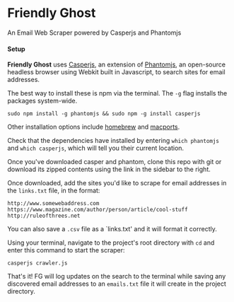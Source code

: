 # Friendly Ghost
An Email Web Scraper powered by Casperjs and Phantomjs

#### Setup

**Friendly Ghost** uses [Casperjs](http://casperjs.org/), an extension of [Phantomjs](http://phantomjs.org/), an open-source headless browser using Webkit built in Javascript, to search sites for email addresses.

The best way to install these is npm via the terminal. The `-g` flag installs the packages system-wide.

````sudo npm install -g phantomjs && sudo npm -g install casperjs````

Other installation options include [homebrew](http://brew.sh/) and [macports](https://www.macports.org/).

Check that the dependencies have installed by entering `which phantomjs` and `which casperjs`, which will tell you their current location.

Once you've downloaded casper and phantom, clone this repo with git or download its zipped contents using the link in the sidebar to the right.

Once downloaded, add the sites you'd like to scrape for email addresses in the `links.txt` file, in the format:

````
http://www.somewebaddress.com
https://www.magazine.com/author/person/article/cool-stuff
http://ruleofthrees.net
````

You can also save a `.csv` file as a `links.txt' and it will format it correctly.

Using your terminal, navigate to the project's root directory with `cd` and enter this command to start the scraper:

````casperjs crawler.js````

That's it! FG will log updates on the search to the terminal while saving any discovered email addresses to an `emails.txt` file it will create in the project directory.
 